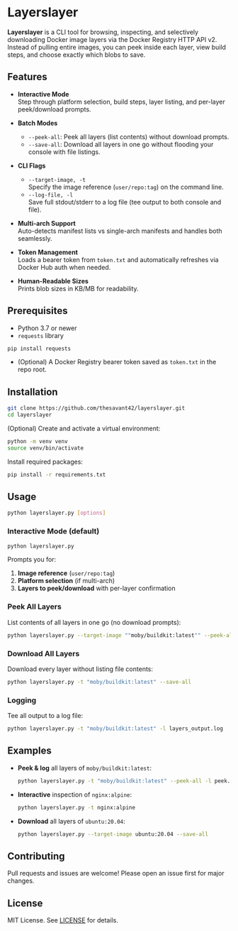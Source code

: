 # Layerslayer

**Layerslayer** is a CLI tool for browsing, inspecting, and selectively downloading Docker image layers via the Docker Registry HTTP API v2. Instead of pulling entire images, you can peek inside each layer, view build steps, and choose exactly which blobs to save.

## Features

- **Interactive Mode**  
  Step through platform selection, build steps, layer listing, and per-layer peek/download prompts.

- **Batch Modes**  
  - `--peek-all`: Peek all layers (list contents) without download prompts.  
  - `--save-all`: Download all layers in one go without flooding your console with file listings.

- **CLI Flags**  
  - `--target-image, -t`  
    Specify the image reference (`user/repo:tag`) on the command line.  
  - `--log-file, -l`  
    Save full stdout/stderr to a log file (tee output to both console and file).

- **Multi-arch Support**  
  Auto-detects manifest lists vs single-arch manifests and handles both seamlessly.

- **Token Management**  
  Loads a bearer token from `token.txt` and automatically refreshes via Docker Hub auth when needed.

- **Human-Readable Sizes**  
  Prints blob sizes in KB/MB for readability.

## Prerequisites

- Python 3.7 or newer  
- `requests` library  

```bash
pip install requests
```

- (Optional) A Docker Registry bearer token saved as `token.txt` in the repo root.

## Installation

```bash
git clone https://github.com/thesavant42/layerslayer.git
cd layerslayer
```

(Optional) Create and activate a virtual environment:

```bash
python -m venv venv
source venv/bin/activate
```

Install required packages:

```bash
pip install -r requirements.txt
```

## Usage

```bash
python layerslayer.py [options]
```

### Interactive Mode (default)

```bash
python layerslayer.py
```

Prompts you for:
1. **Image reference** (`user/repo:tag`)  
2. **Platform selection** (if multi-arch)  
3. **Layers to peek/download** with per-layer confirmation  

### Peek All Layers

List contents of all layers in one go (no download prompts):

```bash
python layerslayer.py --target-image ""moby/buildkit:latest"" --peek-all
```

### Download All Layers

Download every layer without listing file contents:

```bash
python layerslayer.py -t "moby/buildkit:latest" --save-all
```

### Logging

Tee all output to a log file:

```bash
python layerslayer.py -t "moby/buildkit:latest" -l layers_output.log
```

## Examples

- **Peek & log** all layers of `moby/buildkit:latest`:
  ```bash
  python layerslayer.py -t "moby/buildkit:latest" --peek-all -l peek.log
  ```

- **Interactive** inspection of `nginx:alpine`:
  ```bash
  python layerslayer.py -t nginx:alpine
  ```

- **Download** all layers of `ubuntu:20.04`:
  ```bash
  python layerslayer.py --target-image ubuntu:20.04 --save-all
  ```

## Contributing

Pull requests and issues are welcome! Please open an issue first for major changes.

## License

MIT License. See [LICENSE](LICENSE) for details.
